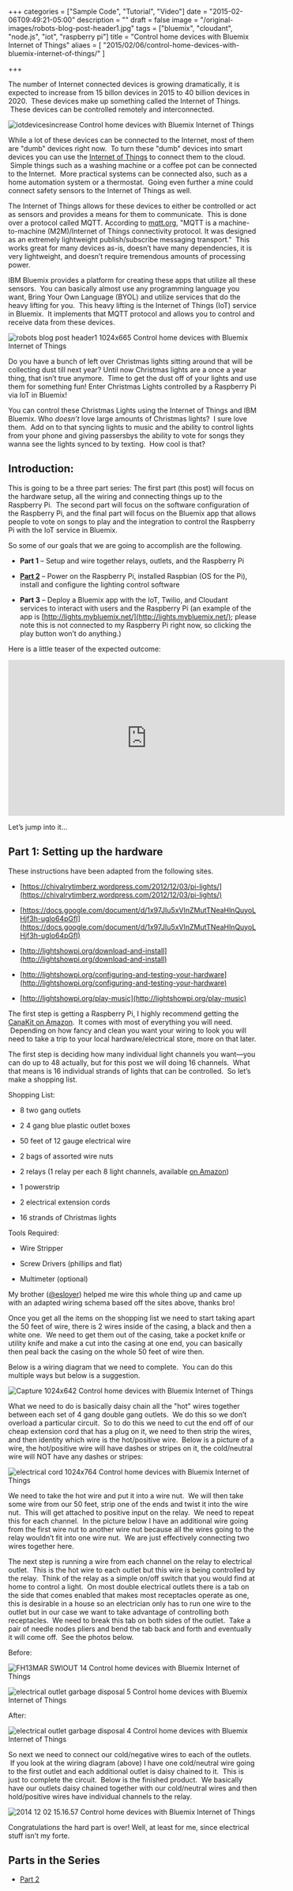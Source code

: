 +++
categories = ["Sample Code", "Tutorial", "Video"]
date = "2015-02-06T09:49:21-05:00"
description = ""
draft = false
image = "/original-images/robots-blog-post-header1.jpg"
tags = ["bluemix", "cloudant", "node.js", "iot", "raspberry pi"]
title = "Control home devices with Bluemix Internet of Things"
aliaes = [
    "2015/02/06/control-home-devices-with-bluemix-internet-of-things/"
]

+++

The number of Internet connected devices is growing dramatically, it is expected to increase from 15 billon devices in 2015 to 40 billion devices in 2020.  These devices make up something called the Internet of Things.  These devices can be controlled remotely and interconnected.

![iotdevicesincrease Control home devices with Bluemix Internet of Things](/images/2015/06/iotdevicesincrease-medium.png)

While a lot of these devices can be connected to the Internet, most of them are "dumb" devices right now.  To turn these "dumb" devices into smart devices you can use the [Internet of Things](http://internetofthings.ibmcloud.com) to connect them to the cloud.  Simple things such as a washing machine or a coffee pot can be connected to the Internet.  More practical systems can be connected also, such as a home automation system or a thermostat.  Going even further a mine could connect safety sensors to the Internet of Things as well.
<!-- more -->

The Internet of Things allows for these devices to either be controlled or act as sensors and provides a means for them to communicate.  This is done over a protocol called MQTT. According to [mqtt.org](http://mqtt.org/), "MQTT is a machine-to-machine (M2M)/Internet of Things connectivity protocol. It was designed as an extremely lightweight publish/subscribe messaging transport."  This works great for many devices as-is, doesn’t have many dependencies, it is very lightweight, and doesn’t require tremendous amounts of processing power.

IBM Bluemix provides a platform for creating these apps that utilize all these sensors.  You can basically almost use any programming language you want, Bring Your Own Language (BYOL) and utilize services that do the heavy lifting for you.  This heavy lifting is the Internet of Things (IoT) service in Bluemix.  It implements that MQTT protocol and allows you to control and receive data from these devices.

![robots blog post header1 1024x665 Control home devices with Bluemix Internet of Things](/images/2015/06/robots-blog-post-header1-medium.jpg)

Do you have a bunch of left over Christmas lights sitting around that will be collecting dust till next year? Until now Christmas lights are a once a year thing, that isn’t true anymore.  Time to get the dust off of your lights and use them for something fun! Enter Christmas Lights controlled by a Raspberry Pi via IoT in Bluemix!

You can control these Christmas Lights using the Internet of Things and IBM Bluemix. Who _doesn’t_ love large amounts of Christmas lights?  I sure love them.  Add on to that syncing lights to music and the ability to control lights from your phone and giving passersbys the ability to vote for songs they wanna see the lights synced to by texting.  How cool is that?


## Introduction:


This is going to be a three part series: The first part (this post) will focus on the hardware setup, all the wiring and connecting things up to the Raspberry Pi.  The second part will focus on the software configuration of the Raspberry Pi, and the final part will focus on the Bluemix app that allows people to vote on songs to play and the integration to control the Raspberry Pi with the IoT service in Bluemix.

So some of our goals that we are going to accomplish are the following.




  * **Part 1** – Setup and wire together relays, outlets, and the Raspberry Pi


  * [**Part 2**](/post/control-home-devices-with-bluemix-internet-of-things-part-2/) – Power on the Raspberry Pi, installed Raspbian (OS for the Pi), install and configure the lighting control software


  * **Part 3** – Deploy a Bluemix app with the IoT, Twilio, and Cloudant services to interact with users and the Raspberry Pi (an example of the app is [http://lights.mybluemix.net/](http://lights.mybluemix.net/); please note this is not connected to my Raspberry Pi right now, so clicking the play button won’t do anything.)


Here is a little teaser of the expected outcome:

<iframe width="560" height="315" src="https://www.youtube.com/embed/_nWcIvOSNJE" frameborder="0" allowfullscreen></iframe>

Let’s jump into it…


## Part 1: Setting up the hardware


These instructions have been adapted from the following sites.




  * [https://chivalrytimberz.wordpress.com/2012/12/03/pi-lights/](https://chivalrytimberz.wordpress.com/2012/12/03/pi-lights/)


  * [https://docs.google.com/document/d/1x97JIu5xVInZMutTNeaHlnQuyoLHjf3h-ugIo64pGfI](https://docs.google.com/document/d/1x97JIu5xVInZMutTNeaHlnQuyoLHjf3h-ugIo64pGfI)


  * [http://lightshowpi.org/download-and-install](http://lightshowpi.org/download-and-install)


  * [http://lightshowpi.org/configuring-and-testing-your-hardware](http://lightshowpi.org/configuring-and-testing-your-hardware)


  * [http://lightshowpi.org/play-music](http://lightshowpi.org/play-music)


The first step is getting a Raspberry Pi, I highly recommend getting the [CanaKit on Amazon](http://amzn.to/2DqnxTG).  It comes with most of everything you will need.  Depending on how fancy and clean you want your wiring to look you will need to take a trip to your local hardware/electrical store, more on that later.

The first step is deciding how many individual light channels you want—you can do up to 48 actually, but for this post we will doing 16 channels.  What that means is 16 individual strands of lights that can be controlled.  So let’s make a shopping list.

Shopping List:

  * 8 two gang outlets


  * 2 4 gang blue plastic outlet boxes


  * 50 feet of 12 gauge electrical wire


  * 2 bags of assorted wire nuts


  * 2 relays (1 relay per each 8 light channels, available [on Amazon](http://amzn.to/2zascGd))


  * 1 powerstrip


  * 2 electrical extension cords


  * 16 strands of Christmas lights


Tools Required:


  * Wire Stripper


  * Screw Drivers (phillips and flat)


  * Multimeter (optional)


My brother ([@esloyer](https://twitter.com/esloyer)) helped me wire this whole thing up and came up with an adapted wiring schema based off the sites above, thanks bro!

Once you get all the items on the shopping list we need to start taking apart the 50 feet of wire, there is 2 wires inside of the casing, a black and then a white one.  We need to get them out of the casing, take a pocket knife or utility knife and make a cut into the casing at one end, you can basically then peal back the casing on the whole 50 feet of wire then.

Below is a wiring diagram that we need to complete.  You can do this multiple ways but below is a suggestion.

![Capture 1024x642 Control home devices with Bluemix Internet of Things](/images/2015/06/Capture-medium.png)

What we need to do is basically daisy chain all the "hot" wires together between each set of 4 gang double gang outlets.  We do this so we don’t overload a particular circuit.  So to do this we need to cut the end off of our cheap extension cord that has a plug on it, we need to then strip the wires, and then identity which wire is the hot/positive wire.  Below is a picture of a wire, the hot/positive wire will have dashes or stripes on it, the cold/neutral wire will NOT have any dashes or stripes:

![electrical cord 1024x764 Control home devices with Bluemix Internet of Things](/images/2015/06/electrical-cord-medium.jpg)

We need to take the hot wire and put it into a wire nut.  We will then take some wire from our 50 feet, strip one of the ends and twist it into the wire nut.  This will get attached to positive input on the relay.  We need to repeat this for each channel.  In the picture below I have an additional wire going from the first wire nut to another wire nut because all the wires going to the relay wouldn’t fit into one wire nut.  We are just effectively connecting two wires together here.

The next step is running a wire from each channel on the relay to electrical outlet.  This is the hot wire to each outlet but this wire is being controlled by the relay.  Think of the relay as a simple on/off switch that you would find at home to control a light.  On most double electrical outlets there is a tab on the side that comes enabled that makes most receptacles operate as one, this is desirable in a house so an electrician only has to run one wire to the outlet but in our case we want to take advantage of controlling both receptacles.  We need to break this tab on both sides of the outlet.  Take a pair of needle nodes pliers and bend the tab back and forth and eventually it will come off.  See the photos below.

Before:

![FH13MAR SWIOUT 14 Control home devices with Bluemix Internet of Things](/images/2015/06/FH13MAR_SWIOUT_14-medium.jpg)

![electrical outlet garbage disposal 5 Control home devices with Bluemix Internet of Things](/images/2015/06/electrical-outlet-garbage-disposal-5-medium.jpg)

After:

![electrical outlet garbage disposal 4 Control home devices with Bluemix Internet of Things](/images/2015/06/electrical-outlet-garbage-disposal-4-medium.jpg)

So next we need to connect our cold/negative wires to each of the outlets.  If you look at the wiring diagram (above) I have one cold/neutral wire going to the first outlet and each additional outlet is daisy chained to it.  This is just to complete the circuit.  Below is the finished product.  We basically have our outlets daisy chained together with our cold/neutral wires and then hold/positive wires have individual channels to the relay.

![2014 12 02 15.16.57 Control home devices with Bluemix Internet of Things](/images/2015/06/2014-12-02-15.16.57-medium.jpg)

Congratulations the hard part is over! Well, at least for me, since electrical stuff isn’t my forte.


## Parts in the Series

  * [Part 2](/post/control-home-devices-with-bluemix-internet-of-things-part-2/)

